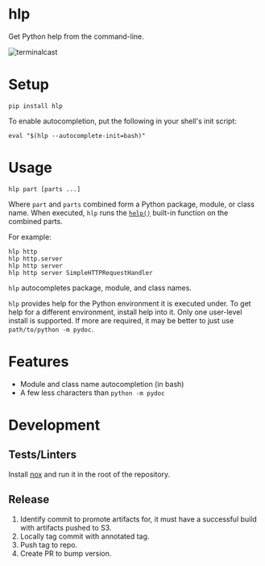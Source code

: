 # hlp

Get Python help from the command-line.

![terminalcast](https://user-images.githubusercontent.com/2312275/65839287-762dbb80-e2d9-11e9-9d37-fe93d33fba3d.gif)

# Setup

```
pip install hlp
```

To enable autocompletion, put the following in your shell's init script:

```
eval "$(hlp --autocomplete-init=bash)"
```

# Usage

```
hlp part [parts ...]
```

Where `part` and `parts` combined form a Python package, module, or class
name. When executed, `hlp` runs the
[`help()`](https://docs.python.org/library/functions.html#help) built-in
function on the combined parts.

For example:

```
hlp http
hlp http.server
hlp http server
hlp http server SimpleHTTPRequestHandler
```

`hlp` autocompletes package, module, and class names.

`hlp` provides help for the Python environment it is executed under. To get
help for a different environment, install help into it. Only one user-level
install is supported. If more are required, it may be better to just use
`path/to/python -m pydoc`.

# Features

* Module and class name autocompletion (in bash)
* A few less characters than `python -m pydoc`

# Development

## Tests/Linters

Install [nox](https://nox.thea.codes/en/stable/) and run it in the root of the
repository.

## Release

1. Identify commit to promote artifacts for, it must have a successful build
   with artifacts pushed to S3.
2. Locally tag commit with annotated tag.
3. Push tag to repo.
4. Create PR to bump version.
